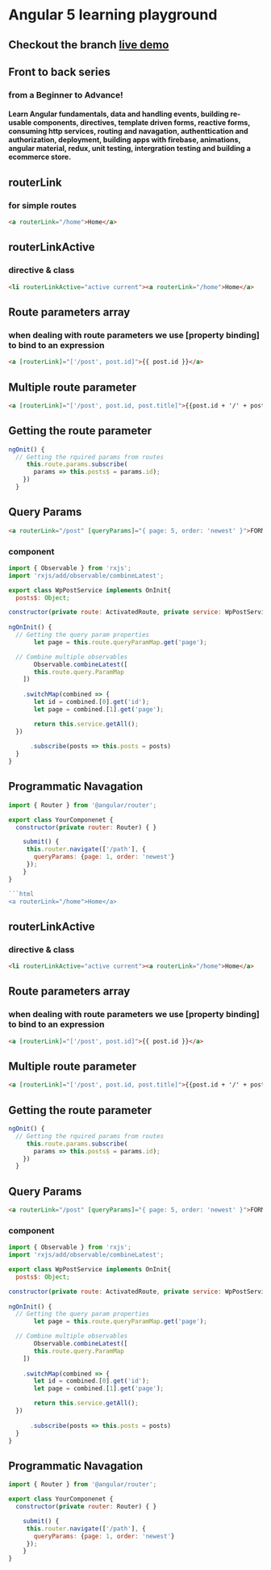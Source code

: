 #  Angular 5 learning playground
## Checkout the branch [live demo](https://eshop-a6d13.firebaseapp.com/home)

## Front to back series

### from a Beginner to Advance!
#### Learn Angular fundamentals, data and handling events, building re-usable components, directives, template driven forms, reactive forms, consuming http services, routing and navagation, authenttication and authorization, deployment, building apps with firebase, animations, angular material, redux, unit testing, intergration testing and building a ecommerce store.

## routerLink
### for simple routes 
```html
<a routerLink="/home">Home</a>
```
## routerLinkActive 
### directive & class
```html 
<li routerLinkActive="active current"><a routerLink="/home">Home</a>
```
## Route parameters array
### when dealing with route parameters we use [property binding] to bind to an expression

 ```html
 <a [routerLink]="['/post', post.id]">{{ post.id }}</a>  
```
## Multiple route parameter
 ```html
<a [routerLink]="['/post', post.id, post.title]">{{post.id + '/' + post.title }}</a>  

```

## Getting the route parameter
```typescript
ngOnit() {
  // Getting the rquired params from routes
     this.route.params.subscribe( 
       params => this.posts$ = params.id);
    })
  }
```
 ## Query Params
  ```html
 <a routerLink="/post" [queryParams]="{ page: 5, order: 'newest' }">FORM</a>  
```
### component
```javascript
import { Observable } from 'rxjs';
import 'rxjs/add/observable/combineLatest';

export class WpPostService implements OnInit{
  posts$: Object;

constructor(private route: ActivatedRoute, private service: WpPostService) {
 
ngOnInit() {
  // Getting the query param properties
       let page = this.route.queryParamMap.get('page');

  // Combine multiple observables
       Observable.combineLatest([
       this.route.query.ParamMap
    ]) 
    
    .switchMap(combined => {
       let id = combined.[0].get('id');
       let page = combined.[1].get('page');

       return this.service.getAll();
  })
      
      .subscribe(posts => this.posts = posts)
  }
}
```
## Programmatic Navagation
```javascript
import { Router } from '@angular/router';

export class YourComponenet {
  constructor(private router: Router) { }

    submit() {
     this.router.navigate(['/path'], {
       queryParams: {page: 1, order: 'newest'}
     });
    }
}

```html
<a routerLink="/home">Home</a>
```
## routerLinkActive 
### directive & class
```html 
<li routerLinkActive="active current"><a routerLink="/home">Home</a>
```
## Route parameters array
### when dealing with route parameters we use [property binding] to bind to an expression

 ```html
 <a [routerLink]="['/post', post.id]">{{ post.id }}</a>  
```
## Multiple route parameter
 ```html
<a [routerLink]="['/post', post.id, post.title]">{{post.id + '/' + post.title }}</a>  

```

## Getting the route parameter
```typescript
ngOnit() {
  // Getting the rquired params from routes
     this.route.params.subscribe( 
       params => this.posts$ = params.id);
    })
  }
```
 ## Query Params
  ```html
 <a routerLink="/post" [queryParams]="{ page: 5, order: 'newest' }">FORM</a>  
```
### component
```javascript
import { Observable } from 'rxjs';
import 'rxjs/add/observable/combineLatest';

export class WpPostService implements OnInit{
  posts$: Object;

constructor(private route: ActivatedRoute, private service: WpPostService) {
 
ngOnInit() {
  // Getting the query param properties
       let page = this.route.queryParamMap.get('page');

  // Combine multiple observables
       Observable.combineLatest([
       this.route.query.ParamMap
    ]) 
    
    .switchMap(combined => {
       let id = combined.[0].get('id');
       let page = combined.[1].get('page');

       return this.service.getAll();
  })
      
      .subscribe(posts => this.posts = posts)
  }
}
```
## Programmatic Navagation
```javascript
import { Router } from '@angular/router';

export class YourComponenet {
  constructor(private router: Router) { }

    submit() {
     this.router.navigate(['/path'], {
       queryParams: {page: 1, order: 'newest'}
     });
    }
}
```



